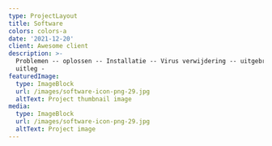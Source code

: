 ```yaml
---
type: ProjectLayout
title: Software
colors: colors-a
date: '2021-12-20'
client: Awesome client
description: >-
  Problemen -- oplossen -- Installatie -- Virus verwijdering -- uitgebreide
  uitleg -
featuredImage:
  type: ImageBlock
  url: /images/software-icon-png-29.jpg
  altText: Project thumbnail image
media:
  type: ImageBlock
  url: /images/software-icon-png-29.jpg
  altText: Project image
---
```



